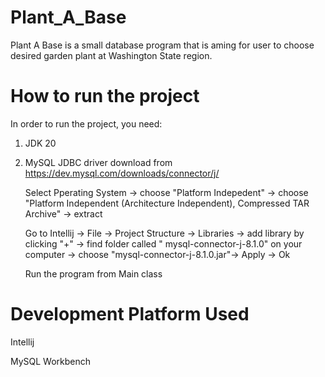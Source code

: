 # Plant_A_Base

Plant A Base is a small database program that is aming for user to choose desired garden plant at Washington State region. 

# How to run the project

In order to run the project, you need:

1. JDK 20

2. MySQL JDBC driver download from https://dev.mysql.com/downloads/connector/j/

    Select Pperating System -> choose "Platform Indepedent" -> choose "Platform Independent (Architecture Independent), Compressed TAR Archive" -> extract
   
    Go to Intellij -> File -> Project Structure -> Libraries -> add library by clicking "+" -> find folder called " mysql-connector-j-8.1.0" on your computer -> choose "mysql-connector-j-8.1.0.jar"-> Apply -> Ok

    Run the program from Main class

# Development Platform Used

Intellij

MySQL Workbench
